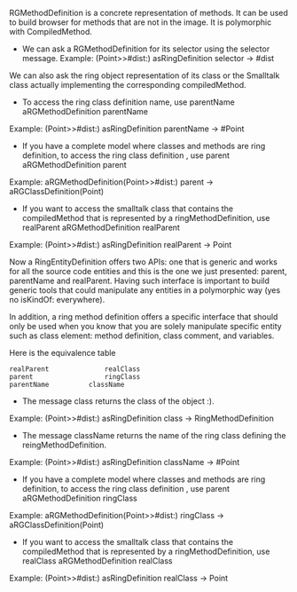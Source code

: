 RGMethodDefinition is a concrete representation of methods. It can be used to build browser for methods that are not in the image. It is polymorphic with CompiledMethod. 

* We can ask a RGMethodDefinition for its selector using the selector message.
Example:
	(Point>>#dist:) asRingDefinition selector
		-> #dist

We can also ask the ring object representation of its class or the Smalltalk class actually implementing the corresponding compiledMethod. 

* To access the ring class definition name, use parentName
	aRGMethodDefinition parentName
	
Example:
	(Point>>#dist:) asRingDefinition parentName
		->  #Point
		
* If you have a complete model where classes and methods are ring definition, to access the ring class definition , use parent
	aRGMethodDefinition parent
	
Example:
	aRGMethodDefinition(Point>>#dist:) parent
		->  aRGClassDefinition(Point)
		
* If you want to access the smalltalk class that contains the compiledMethod that is represented by a ringMethodDefinition, use realParent
	aRGMethodDefinition realParent
	
Example:
	(Point>>#dist:) asRingDefinition realParent
		->  Point
		

Now a RingEntityDefinition offers two APIs: one that is generic and works for all the source code entities and this is the one we just 
presented: parent, parentName and realParent. Having such interface is important to build generic tools that could manipulate 
any entities in a polymorphic way (yes no isKindOf: everywhere).

In addition, a ring method definition offers a specific interface that should only be used when you know that you are solely manipulate
specific entity such as class element: method definition, class comment, and variables. 

Here is the equivalence table

	realParent 				realClass
	parent					ringClass
	parentName			className


* The message class returns the class of the object :).

Example:
	(Point>>#dist:) asRingDefinition class
		->  RingMethodDefinition
		
* The message className returns the name of the ring class defining the reingMethodDefinition.

Example:
	(Point>>#dist:) asRingDefinition className
		->  #Point		
		
* If you have a complete model where classes and methods are ring definition, to access the ring class definition , use parent
	aRGMethodDefinition ringClass
	
Example:
	aRGMethodDefinition(Point>>#dist:) ringClass
		->  aRGClassDefinition(Point)
		
		
* If you want to access the smalltalk class that contains the compiledMethod that is represented by a ringMethodDefinition, use realClass
	aRGMethodDefinition realClass
	
Example:
	(Point>>#dist:) asRingDefinition realClass
		->  Point

